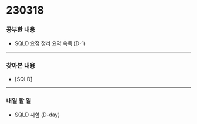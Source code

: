 # 230318

### 공부한 내용

- SQLD 요점 정리 요약 속독 (D-1)

---

### 찾아본 내용

- [SQLD]

---

### 내일 할 일

- SQLD 시험 (D-day)
